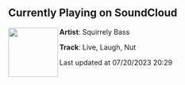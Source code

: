## Currently Playing on SoundCloud

[<img align="left" width="100" src="https://i1.sndcdn.com/artworks-AT6i82EUILCo1cRW-Z2q89A-t500x500.jpg">](https://soundcloud.com/squirrely-basstard/live-laugh-nut)

**Artist**: Squirrely Bass 

**Track**: Live, Laugh, Nut

Last updated at 07/20/2023 20:29
